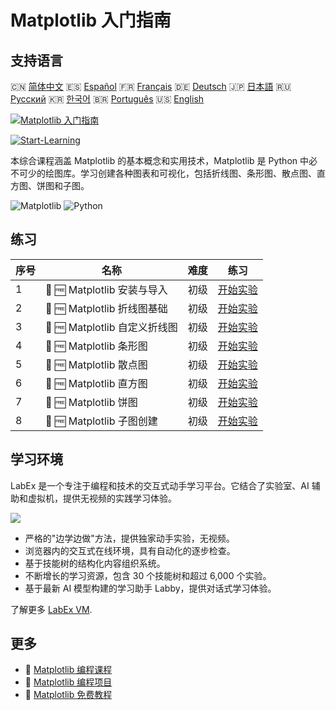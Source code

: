 # Matplotlib 入门指南

## 支持语言

🇨🇳 [简体中文](README_zh.md) 🇪🇸 [Español](README_es.md) 🇫🇷 [Français](README_fr.md) 🇩🇪 [Deutsch](README_de.md) 🇯🇵 [日本語](README_ja.md) 🇷🇺 [Русский](README_ru.md) 🇰🇷 [한국어](README_ko.md) 🇧🇷 [Português](README_pt.md) 🇺🇸 [English](README.md) 

[![Matplotlib 入门指南](https://cover-creator.labex.io/matplotlib-for-beginners.png?lang=zh)](https://labex.io/zh/courses/matplotlib-for-beginners)

[![Start-Learning](https://img.shields.io/badge/Start-Learning-whitesmoke?style=for-the-badge)](https://labex.io/zh/courses/matplotlib-for-beginners)

本综合课程涵盖 Matplotlib 的基本概念和实用技术，Matplotlib 是 Python 中必不可少的绘图库。学习创建各种图表和可视化，包括折线图、条形图、散点图、直方图、饼图和子图。

![Matplotlib](https://img.shields.io/badge/Matplotlib-whitesmoke?style=for-the-badge&logo=matplotlib)
![Python](https://img.shields.io/badge/Python-whitesmoke?style=for-the-badge&logo=python)


## 练习

|   序号 | 名称                          | 难度   | 练习                                                                                                                      |
|--------|-------------------------------|--------|---------------------------------------------------------------------------------------------------------------------------|
|      1 | 📖 🆓 Matplotlib 安装与导入   | 初级   | <a target='_blank' href='https://labex.io/zh/tutorials/matplotlib-matplotlib-installation-and-import-596567'>开始实验</a> |
|      2 | 📖 🆓 Matplotlib 折线图基础   | 初级   | <a target='_blank' href='https://labex.io/zh/tutorials/matplotlib-matplotlib-basic-line-plots-596564'>开始实验</a>        |
|      3 | 📖 🆓 Matplotlib 自定义折线图 | 初级   | <a target='_blank' href='https://labex.io/zh/tutorials/matplotlib-matplotlib-customizing-line-plots-596565'>开始实验</a>  |
|      4 | 📖 🆓 Matplotlib 条形图       | 初级   | <a target='_blank' href='https://labex.io/zh/tutorials/matplotlib-matplotlib-bar-charts-596563'>开始实验</a>              |
|      5 | 📖 🆓 Matplotlib 散点图       | 初级   | <a target='_blank' href='https://labex.io/zh/tutorials/matplotlib-matplotlib-scatter-plots-596569'>开始实验</a>           |
|      6 | 📖 🆓 Matplotlib 直方图       | 初级   | <a target='_blank' href='https://labex.io/zh/tutorials/matplotlib-matplotlib-histograms-596566'>开始实验</a>              |
|      7 | 📖 🆓 Matplotlib 饼图         | 初级   | <a target='_blank' href='https://labex.io/zh/tutorials/matplotlib-matplotlib-pie-charts-596568'>开始实验</a>              |
|      8 | 📖 🆓 Matplotlib 子图创建     | 初级   | <a target='_blank' href='https://labex.io/zh/tutorials/matplotlib-matplotlib-subplots-creation-596570'>开始实验</a>       |

## 学习环境

LabEx 是一个专注于编程和技术的交互式动手学习平台。它结合了实验室、AI 辅助和虚拟机，提供无视频的实践学习体验。

![](https://tutorial-screenshot.getvm.io/images/vm-1725247253.png)

- 严格的"边学边做"方法，提供独家动手实验，无视频。
- 浏览器内的交互式在线环境，具有自动化的逐步检查。
- 基于技能树的结构化内容组织系统。
- 不断增长的学习资源，包含 30 个技能树和超过 6,000 个实验。
- 基于最新 AI 模型构建的学习助手 Labby，提供对话式学习体验。

了解更多 [LabEx VM](https://support.labex.io/using-labex/virtual-machine).

## 更多

- 🔗 [Matplotlib 编程课程](https://github.com/labex-labs/awesome-programming-courses)
- 🔗 [Matplotlib 编程项目](https://github.com/labex-labs/awesome-programming-projects)
- 🔗 [Matplotlib 免费教程](https://github.com/labex-labs/matplotlib-free-tutorials)

